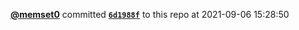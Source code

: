 <a href=https://github.com/memset0><strong>@memset0</strong></a> committed <a href=https://github.com/memset0/memset0/commit/6d1988f3e6e0f59d2423b939bde337b0493c817f><strong><code>6d1988f</code></strong></a> to this repo
at 2021-09-06 15:28:50
